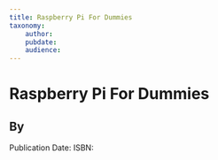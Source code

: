 ```yaml
---
title: Raspberry Pi For Dummies
taxonomy:
	author: 
	pubdate: 
	audience: 
---
```

# Raspberry Pi For Dummies
## By 


Publication Date: 
ISBN: 